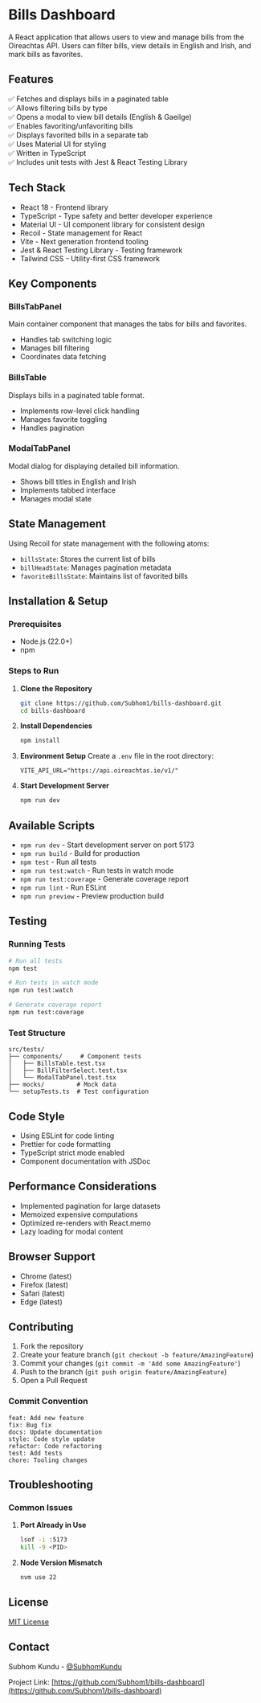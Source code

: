 # Bills Dashboard

A React application that allows users to view and manage bills from the Oireachtas API.
Users can filter bills, view details in English and Irish, and mark bills as favorites.

## Features
✅ Fetches and displays bills in a paginated table  
✅ Allows filtering bills by type  
✅ Opens a modal to view bill details (English & Gaeilge)  
✅ Enables favoriting/unfavoriting bills  
✅ Displays favorited bills in a separate tab  
✅ Uses Material UI for styling  
✅ Written in TypeScript  
✅ Includes unit tests with Jest & React Testing Library

## Tech Stack

- React 18 - Frontend library
- TypeScript - Type safety and better developer experience
- Material UI - UI component library for consistent design
- Recoil - State management for React
- Vite - Next generation frontend tooling
- Jest & React Testing Library - Testing framework
- Tailwind CSS - Utility-first CSS framework

## Key Components

### BillsTabPanel
Main container component that manages the tabs for bills and favorites.
- Handles tab switching logic
- Manages bill filtering
- Coordinates data fetching

### BillsTable
Displays bills in a paginated table format.
- Implements row-level click handling
- Manages favorite toggling
- Handles pagination

### ModalTabPanel
Modal dialog for displaying detailed bill information.
- Shows bill titles in English and Irish
- Implements tabbed interface
- Manages modal state

## State Management

Using Recoil for state management with the following atoms:
- `billsState`: Stores the current list of bills
- `billHeadState`: Manages pagination metadata
- `favoriteBillsState`: Maintains list of favorited bills

## Installation & Setup

### Prerequisites
- Node.js (22.0+)
- npm

### Steps to Run

1. **Clone the Repository**
   ```sh
   git clone https://github.com/Subhom1/bills-dashboard.git
   cd bills-dashboard
   ```

2. **Install Dependencies**
   ```sh
   npm install
   ```

3. **Environment Setup**
   Create a `.env` file in the root directory:
   ```env
   VITE_API_URL="https://api.oireachtas.ie/v1/"
   ```

4. **Start Development Server**
   ```sh
   npm run dev
   ```

## Available Scripts

- `npm run dev` - Start development server on port 5173
- `npm run build` - Build for production
- `npm test` - Run all tests
- `npm run test:watch` - Run tests in watch mode
- `npm run test:coverage` - Generate coverage report
- `npm run lint` - Run ESLint
- `npm run preview` - Preview production build

## Testing

### Running Tests
```sh
# Run all tests
npm test

# Run tests in watch mode
npm run test:watch

# Generate coverage report
npm run test:coverage
```

### Test Structure
```
src/tests/
├── components/     # Component tests
│   ├── BillsTable.test.tsx
│   ├── BillFilterSelect.test.tsx
│   └── ModalTabPanel.test.tsx
├── mocks/         # Mock data
└── setupTests.ts  # Test configuration
```

## Code Style

- Using ESLint for code linting
- Prettier for code formatting
- TypeScript strict mode enabled
- Component documentation with JSDoc

## Performance Considerations

- Implemented pagination for large datasets
- Memoized expensive computations
- Optimized re-renders with React.memo
- Lazy loading for modal content

## Browser Support

- Chrome (latest)
- Firefox (latest)
- Safari (latest)
- Edge (latest)

## Contributing

1. Fork the repository
2. Create your feature branch (`git checkout -b feature/AmazingFeature`)
3. Commit your changes (`git commit -m 'Add some AmazingFeature'`)
4. Push to the branch (`git push origin feature/AmazingFeature`)
5. Open a Pull Request

### Commit Convention
```
feat: Add new feature
fix: Bug fix
docs: Update documentation
style: Code style update
refactor: Code refactoring
test: Add tests
chore: Tooling changes
```

## Troubleshooting

### Common Issues

1. **Port Already in Use**
   ```sh
   lsof -i :5173
   kill -9 <PID>
   ```

2. **Node Version Mismatch**
   ```sh
   nvm use 22
   ```

## License

[MIT License](LICENSE)

## Contact

Subhom Kundu - [@SubhomKundu](https://twitter.com/SubhomKundu)

Project Link: [https://github.com/Subhom1/bills-dashboard](https://github.com/Subhom1/bills-dashboard)
